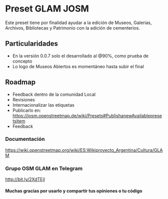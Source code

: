 # Preset GLAM JOSM

Este preset tiene por finalidad ayudar a la edición de Museos, Galerías, Archivos, Bibliotecas y Patrimonio con la adición de cementerios.

## Particularidades

* En la versión 0.0.7 solo el <group name="Museos"> desarrollado al @90%, como prueba de concepto
* Lo logo de Museos Abiertos es momentáneo hasta subir el final

## Roadmap

* Feedback dentro de la comunidad Local
* Revisiones
* Internacionalizar las etiquetas
* Publicarlo en: https://josm.openstreetmap.de/wiki/Presets#PublishanewAvailablepresetsitem
* Feedback


### Documentación

https://wiki.openstreetmap.org/wiki/ES:Wikiproyecto_Argentina/Cultura/GLAM

### Grupo OSM GLAM en Telegram

http://bit.ly/2XdTEjl


#### Muchas gracias por usarlo y compartir tus opiniones o tu código
